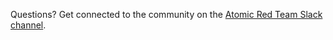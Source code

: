 Questions? Get connected to the community on the [Atomic Red Team Slack channel](https://slack.atomicredteam.io/).